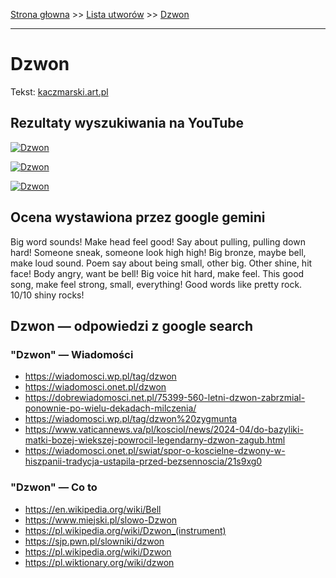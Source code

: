 [Strona głowna](../index.md) >> [Lista utworów](../list.md) >> [Dzwon](140.md)

---

# Dzwon

Tekst: [kaczmarski.art.pl](https://www.kaczmarski.art.pl/tworczosc/wiersze/dzwon/)

## Rezultaty wyszukiwania na YouTube

[![Dzwon](http://img.youtube.com/vi/vPaAtPqt85I/0.jpg)](https://www.youtube.com/watch?v=vPaAtPqt85I "Jacek Kaczmarski - Dzwon - YouTube")

[![Dzwon](http://img.youtube.com/vi/JT2CqD2TM0k/0.jpg)](https://www.youtube.com/watch?v=JT2CqD2TM0k "Jacek Kaczmarski - Dzwon - YouTube")

[![Dzwon](http://img.youtube.com/vi/ky24tma746g/0.jpg)](https://www.youtube.com/watch?v=ky24tma746g "Jacek Kaczmarski - Ambasadorowie - YouTube")

## Ocena wystawiona przez google gemini

Big word sounds! Make head feel good! Say about pulling, pulling down hard! Someone sneak, someone look high high! Big bronze, maybe bell, make loud sound. Poem say about being small, other big. Other shine, hit face! Body angry, want be bell! Big voice hit hard, make feel. This good song, make feel strong, small, everything! Good words like pretty rock. 10/10 shiny rocks!


## Dzwon — odpowiedzi z google search

### "Dzwon" — Wiadomości

 - <https://wiadomosci.wp.pl/tag/dzwon>
 - <https://wiadomosci.onet.pl/dzwon>
 - <https://dobrewiadomosci.net.pl/75399-560-letni-dzwon-zabrzmial-ponownie-po-wielu-dekadach-milczenia/>
 - <https://wiadomosci.wp.pl/tag/dzwon%20zygmunta>
 - <https://www.vaticannews.va/pl/kosciol/news/2024-04/do-bazyliki-matki-bozej-wiekszej-powrocil-legendarny-dzwon-zagub.html>
 - <https://wiadomosci.onet.pl/swiat/spor-o-koscielne-dzwony-w-hiszpanii-tradycja-ustapila-przed-bezsennoscia/21s9xg0>

### "Dzwon" — Co to

 - <https://en.wikipedia.org/wiki/Bell>
 - <https://www.miejski.pl/slowo-Dzwon>
 - <https://pl.wikipedia.org/wiki/Dzwon_(instrument)>
 - <https://sjp.pwn.pl/slowniki/dzwon>
 - <https://pl.wikipedia.org/wiki/Dzwon>
 - <https://pl.wiktionary.org/wiki/dzwon>

